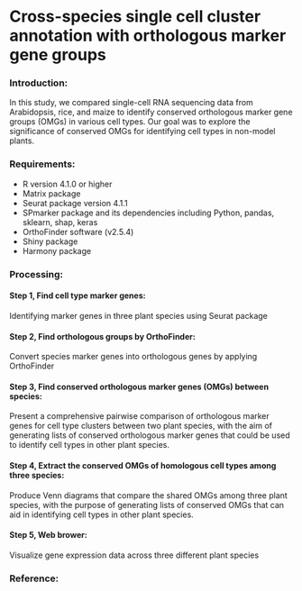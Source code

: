 # Cross-species single cell cluster annotation with orthologous marker gene groups

### Introduction:
In this study, we compared single-cell RNA sequencing data from Arabidopsis, rice, and maize to identify conserved orthologous marker gene groups (OMGs) in various cell types. Our goal was to explore the significance of conserved OMGs for identifying cell types in non-model plants. 

### Requirements:
* R version 4.1.0 or higher </br>
* Matrix package </br>    
* Seurat package version 4.1.1 </br>
* SPmarker package and its dependencies including Python, pandas, sklearn, shap, keras </br>
* OrthoFinder software (v2.5.4) </br>
* Shiny package </br>
* Harmony package

### Processing:
#### Step 1, Find cell type marker genes:
Identifying marker genes in three plant species using Seurat package

#### Step 2, Find orthologous groups by OrthoFinder:
Convert species marker genes into orthologous genes by applying OrthoFinder

#### Step 3, Find conserved orthologous marker genes (OMGs) between species:
Present a comprehensive pairwise comparison of orthologous marker genes for cell type clusters between two plant species, with the aim of generating lists of conserved orthologous marker genes that could be used to identify cell types in other plant species.

#### Step 4, Extract the conserved OMGs of homologous cell types among three species:
Produce Venn diagrams that compare the shared OMGs among three plant species, with the purpose of generating lists of conserved OMGs that can aid in identifying cell types in other plant species.

#### Step 5, Web brower:
Visualize gene expression data across three different plant species </br>


### Reference:
